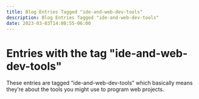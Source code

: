```yaml
---
title: Blog Entries Tagged "ide-and-web-dev-tools"
description: Blog Entries Tagged "ide-and-web-dev-tools"
date: 2023-03-03T14:08:55-06:00
---
```

# Entries with the tag "ide-and-web-dev-tools"

These entries are tagged “ide-and-web-dev-tools” which basically means they’re about the tools you might use to program web projects.
